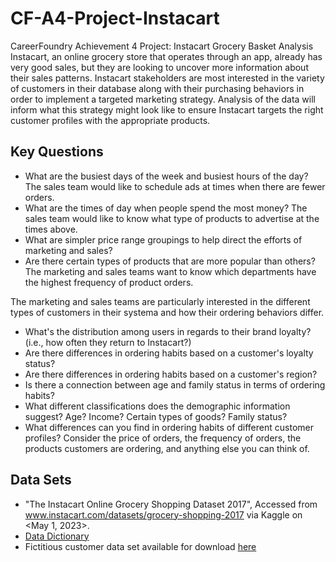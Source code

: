 # CF-A4-Project-Instacart
CareerFoundry Achievement 4 Project: Instacart Grocery Basket Analysis
Instacart, an online grocery store that operates through an app, already has very good sales, but they are looking to uncover more information about their sales patterns. Instacart stakeholders are most interested in the variety of customers in their database along with their purchasing behaviors in order to implement a targeted marketing strategy. Analysis of the data will inform what this strategy might look like to ensure Instacart targets the right customer profiles with the appropriate products. 

## Key Questions
- What are the busiest days of the week and busiest hours of the day? The sales team would like to schedule ads at times when there are fewer orders.
- What are the times of day when people spend the most money? The sales team would like to know what type of products to advertise at the times above.
- What are simpler price range groupings to help direct the efforts of marketing and sales?
- Are there certain types of products that are more popular than others? The marketing and sales teams want to know which departments have the highest frequency of product orders.

The marketing and sales teams are particularly interested in the different types of customers in their systema and how their ordering behaviors differ.
- What's the distribution among users in regards to their brand loyalty? (i.e., how often they return to Instacart?)
- Are there differences in ordering habits based on a customer's loyalty status?
- Are there differences in ordering habits based on a customer's region?
- Is there a connection between age and family status in terms of ordering habits?
- What different classifications does the demographic information suggest? Age? Income? Certain types of goods? Family status?
- What differences can you find in ordering habits of different customer profiles? Consider the price of orders, the frequency of orders, the products customers are ordering, and anything else you can think of.

## Data Sets
- "The Instacart Online Grocery Shopping Dataset 2017", Accessed from www.instacart.com/datasets/grocery-shopping-2017 via Kaggle on <May 1, 2023>.
- [Data Dictionary](https://gist.github.com/jeremystan/c3b39d947d9b88b3ccff3147dbcf6c6b)
- Fictitious customer data set available for download [here](https://s3.amazonaws.com/coach-courses-us/public/courses/data-immersion/A4/A4_Data_Assets/customers.zip)


